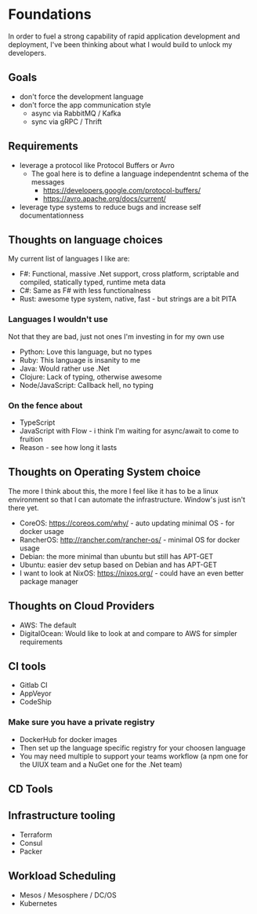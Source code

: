 # Foundations

In order to fuel a strong capability of rapid application development and deployment, I've been thinking about what I would build to unlock my developers.

## Goals
- don't force the development language
- don't force the app communication style
  - async via RabbitMQ / Kafka
  - sync via gRPC / Thrift

## Requirements
- leverage a protocol like Protocol Buffers or Avro
  - The goal here is to define a language independentnt schema of the messages
    - https://developers.google.com/protocol-buffers/
    - https://avro.apache.org/docs/current/
- leverage type systems to reduce bugs and increase self documentationness

## Thoughts on language choices

My current list of languages I like are:

- F#: Functional, massive .Net support, cross platform, scriptable and compiled, statically typed, runtime meta data
- C#: Same as F# with less functionalness
- Rust: awesome type system, native, fast - but strings are a bit PITA

### Languages I wouldn't use
Not that they are bad, just not ones I'm investing in for my own use
- Python: Love this language, but no types
- Ruby: This language is insanity to me
- Java: Would rather use .Net
- Clojure: Lack of typing, otherwise awesome
- Node/JavaScript: Callback hell, no typing

### On the fence about
- TypeScript
- JavaScript with Flow - i think I'm waiting for async/await to come to fruition
- Reason - see how long it lasts

## Thoughts on Operating System choice
The more I think about this, the more I feel like it has to be a linux environment so that I can automate the infrastructure. Window's just isn't there yet.
- CoreOS: https://coreos.com/why/ - auto updating minimal OS - for docker usage
- RancherOS: http://rancher.com/rancher-os/ - minimal OS for docker usage
- Debian: the more minimal than ubuntu but still has APT-GET
- Ubuntu: easier dev setup based on Debian and has APT-GET
- I want to look at NixOS: https://nixos.org/ - could have an even better package manager

## Thoughts on Cloud Providers
- AWS: The default
- DigitalOcean: Would like to look at and compare to AWS for simpler requirements

## CI tools
- Gitlab CI
- AppVeyor
- CodeShip 

### Make sure you have a private registry
- DockerHub for docker images
- Then set up the language specific registry for your choosen language
- You may need multiple to support your teams workflow (a npm one for the UIUX team and a NuGet one for the .Net team)

## CD Tools

## Infrastructure tooling
- Terraform
- Consul
- Packer

## Workload Scheduling
- Mesos / Mesosphere / DC/OS
- Kubernetes
